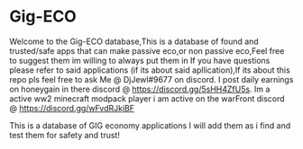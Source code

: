 # Gig-ECO
Welcome to the Gig-ECO database,This is a database of found and trusted/safe apps that can make passive eco,or non passive eco,Feel free to suggest them im willing to always put them in
If you have questions please refer to said applications (if its about said apllication),If its about this repo pls feel free to ask Me @ DjJewl#9677 on discord.
I post daily earnings on honeygain in there discord @ https://discord.gg/5sHH4ZfU5s.
Im a active ww2 minecraft modpack player i am active on the warFront discord @ https://discord.gg/wFvdRJkjBF



This is a database of GIG economy applications I will add them as i find and test them for safety and trust!

